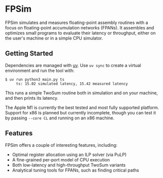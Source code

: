 # FPSim

FPSim simulates and measures floating-point assembly routines with a
focus on floating-point accumulation networks (FPANs). It assembles
and optimizes small programs to evaluate their latency or throughput,
either on the user's machine or in a simple CPU simulator.

## Getting Started

Dependencies are managed with [uv](https://github.com/astral-sh/uv).
Use `uv sync` to create a virtual environment and run the tool with:

```
$ uv run python3 main.py ts
     ts: 15.02 simulated latency, 15.42 measured latency
```

This runs a simple TwoSum routine both in simulation and on your
machine, and then prints its latency.

The Apple M1 is currently the best tested and most fully supported
platform. Support for x86 is planned but currently incomplete, though
you can test it by passing `--core CL` and running on an x86 machine.

## Features

FPSim offers a couple of interesting features, including:

- Optimal register allocation using an ILP solver (via PuLP)
- A fine-grained per-port model of CPU execution
- Both low-latency and high-throughput TwoSum variants
- Analytical tuning tools for FPANs, such as finding critical paths

